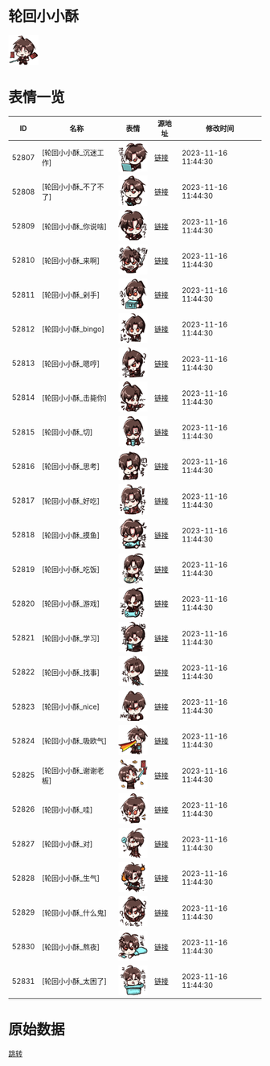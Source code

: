# 轮回小小酥

<img src="./cover.png" height="60" alt="cover" />

# 表情一览

|ID|名称|表情|源地址|修改时间|
|----|----|----|----|----|
|52807|[轮回小小酥_沉迷工作]|<img src="./pic/052807_%5B轮回小小酥_沉迷工作%5D.png" height="60" alt="沉迷工作"/>|[链接](https://i0.hdslb.com/bfs/garb/5758c98cee08d64b8e2358be32bb639042eda2dd.png)|2023-11-16 11:44:30|
|52808|[轮回小小酥_不了不了]|<img src="./pic/052808_%5B轮回小小酥_不了不了%5D.png" height="60" alt="不了不了"/>|[链接](https://i0.hdslb.com/bfs/garb/28538d152748b6d1ae2e10af74a3748b1b70e849.png)|2023-11-16 11:44:30|
|52809|[轮回小小酥_你说啥]|<img src="./pic/052809_%5B轮回小小酥_你说啥%5D.png" height="60" alt="你说啥"/>|[链接](https://i0.hdslb.com/bfs/garb/b554f8adfa75f1d83d82eda08c7f2b87d859a426.png)|2023-11-16 11:44:30|
|52810|[轮回小小酥_来啊]|<img src="./pic/052810_%5B轮回小小酥_来啊%5D.png" height="60" alt="来啊"/>|[链接](https://i0.hdslb.com/bfs/garb/b65f022c45611817ad2c05b94bb27cbbe625086d.png)|2023-11-16 11:44:30|
|52811|[轮回小小酥_剁手]|<img src="./pic/052811_%5B轮回小小酥_剁手%5D.png" height="60" alt="剁手"/>|[链接](https://i0.hdslb.com/bfs/garb/6c1ed9bf5ecdf711583da28bbd4bac0b2c566f4a.png)|2023-11-16 11:44:30|
|52812|[轮回小小酥_bingo]|<img src="./pic/052812_%5B轮回小小酥_bingo%5D.png" height="60" alt="bingo"/>|[链接](https://i0.hdslb.com/bfs/garb/55fdb566413766ce30a11c902b02a3d500735412.png)|2023-11-16 11:44:30|
|52813|[轮回小小酥_嗯哼]|<img src="./pic/052813_%5B轮回小小酥_嗯哼%5D.png" height="60" alt="嗯哼"/>|[链接](https://i0.hdslb.com/bfs/garb/42fe91bbb92f8f1aba139ef7fe7c5c7e30ee48de.png)|2023-11-16 11:44:30|
|52814|[轮回小小酥_击毙你]|<img src="./pic/052814_%5B轮回小小酥_击毙你%5D.png" height="60" alt="击毙你"/>|[链接](https://i0.hdslb.com/bfs/garb/dfa53c09dacc7ccf31fea961ed2f826aef10ab98.png)|2023-11-16 11:44:30|
|52815|[轮回小小酥_切]|<img src="./pic/052815_%5B轮回小小酥_切%5D.png" height="60" alt="切"/>|[链接](https://i0.hdslb.com/bfs/garb/38b6ddc30be040a5a28175aa5f0a802b13731b41.png)|2023-11-16 11:44:30|
|52816|[轮回小小酥_思考]|<img src="./pic/052816_%5B轮回小小酥_思考%5D.png" height="60" alt="思考"/>|[链接](https://i0.hdslb.com/bfs/garb/7bf79458840caabe636be6b18d3be86873607536.png)|2023-11-16 11:44:30|
|52817|[轮回小小酥_好吃]|<img src="./pic/052817_%5B轮回小小酥_好吃%5D.png" height="60" alt="好吃"/>|[链接](https://i0.hdslb.com/bfs/garb/519555309c610bf82ca3068c38b9963bf56ae3c1.png)|2023-11-16 11:44:30|
|52818|[轮回小小酥_摸鱼]|<img src="./pic/052818_%5B轮回小小酥_摸鱼%5D.png" height="60" alt="摸鱼"/>|[链接](https://i0.hdslb.com/bfs/garb/71de08329371d2a36f65e8717b8c5bbb21c4f9d7.png)|2023-11-16 11:44:30|
|52819|[轮回小小酥_吃饭]|<img src="./pic/052819_%5B轮回小小酥_吃饭%5D.png" height="60" alt="吃饭"/>|[链接](https://i0.hdslb.com/bfs/garb/0e2e18d496e0d36665c77d7c470a8408edcc3a54.png)|2023-11-16 11:44:30|
|52820|[轮回小小酥_游戏]|<img src="./pic/052820_%5B轮回小小酥_游戏%5D.png" height="60" alt="游戏"/>|[链接](https://i0.hdslb.com/bfs/garb/5785bf2a1710034cce3bcc61c016c745ee0b0a2f.png)|2023-11-16 11:44:30|
|52821|[轮回小小酥_学习]|<img src="./pic/052821_%5B轮回小小酥_学习%5D.png" height="60" alt="学习"/>|[链接](https://i0.hdslb.com/bfs/garb/fbc74f3298f874708d3d64806070edc3bed9b537.png)|2023-11-16 11:44:30|
|52822|[轮回小小酥_找事]|<img src="./pic/052822_%5B轮回小小酥_找事%5D.png" height="60" alt="找事"/>|[链接](https://i0.hdslb.com/bfs/garb/4bfd5a7c4197d2ffcbd00251ac65565a0829301d.png)|2023-11-16 11:44:30|
|52823|[轮回小小酥_nice]|<img src="./pic/052823_%5B轮回小小酥_nice%5D.png" height="60" alt="nice"/>|[链接](https://i0.hdslb.com/bfs/garb/e627bf5da13239340efb7f71257f777434c1903a.png)|2023-11-16 11:44:30|
|52824|[轮回小小酥_吸欧气]|<img src="./pic/052824_%5B轮回小小酥_吸欧气%5D.png" height="60" alt="吸欧气"/>|[链接](https://i0.hdslb.com/bfs/garb/8a35d987dc662a093677030f244f9a3cb021e2cb.png)|2023-11-16 11:44:30|
|52825|[轮回小小酥_谢谢老板]|<img src="./pic/052825_%5B轮回小小酥_谢谢老板%5D.png" height="60" alt="谢谢老板"/>|[链接](https://i0.hdslb.com/bfs/garb/337d192ee6dff0848a60cf59d0e4dc699422c90e.png)|2023-11-16 11:44:30|
|52826|[轮回小小酥_哇]|<img src="./pic/052826_%5B轮回小小酥_哇%5D.png" height="60" alt="哇"/>|[链接](https://i0.hdslb.com/bfs/garb/c08eac929813145eb636870884f6581e5d185ed5.png)|2023-11-16 11:44:30|
|52827|[轮回小小酥_对]|<img src="./pic/052827_%5B轮回小小酥_对%5D.png" height="60" alt="对"/>|[链接](https://i0.hdslb.com/bfs/garb/ac94e1e1c2ad8fa1e02c78702125e9f8a05f81e7.png)|2023-11-16 11:44:30|
|52828|[轮回小小酥_生气]|<img src="./pic/052828_%5B轮回小小酥_生气%5D.png" height="60" alt="生气"/>|[链接](https://i0.hdslb.com/bfs/garb/e54431c9da126f1f67f97c54d616783b097bd0d9.png)|2023-11-16 11:44:30|
|52829|[轮回小小酥_什么鬼]|<img src="./pic/052829_%5B轮回小小酥_什么鬼%5D.png" height="60" alt="什么鬼"/>|[链接](https://i0.hdslb.com/bfs/garb/39a93fe4299cf16332fb86ffea25e4e2d8ece02e.png)|2023-11-16 11:44:30|
|52830|[轮回小小酥_熬夜]|<img src="./pic/052830_%5B轮回小小酥_熬夜%5D.png" height="60" alt="熬夜"/>|[链接](https://i0.hdslb.com/bfs/garb/dfd1fec4d7cb0a93e4272400ba12028c1b776779.png)|2023-11-16 11:44:30|
|52831|[轮回小小酥_太困了]|<img src="./pic/052831_%5B轮回小小酥_太困了%5D.png" height="60" alt="太困了"/>|[链接](https://i0.hdslb.com/bfs/garb/8c9a9fa72abe943caf2f6cab12724c0e7d9c8342.png)|2023-11-16 11:44:30|

# 原始数据

[跳转](./raw.json)

